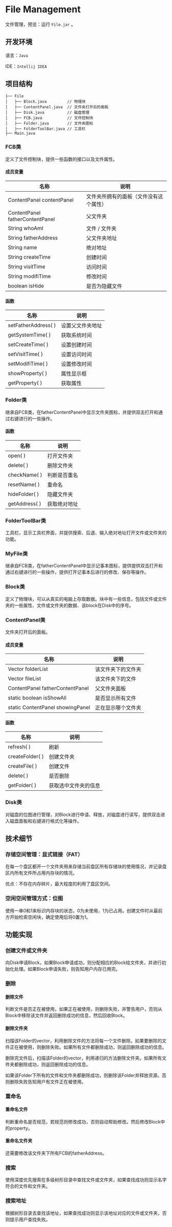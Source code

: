 # File Management

文件管理，预览：运行 `File.jar` 。



## 开发环境

语言：`Java`

IDE：`Intellij IDEA`



## 项目结构

```
├── File                        
│   ├── Block.java         // 物理块
│   ├── ContentPanel.java  // 文件夹打开后的面板
│   ├── Disk.java          // 磁盘管理
│   ├── FCB.java           // 文件控制块
│   ├── Folder.java        // 文件夹图标
│   ├── FolderToolBar.java // 工具栏
├── Main.java
```



### FCB类

定义了文件控制块，提供一些函数的接口以及文件属性。



#### 成员变量

|名称|说明|
|------|------|
|ContentPanel contentPanel|文件夹所拥有的面板（文件没有这个属性）|
|ContentPanel fatherContentPanel|父文件夹|
|String whoAmI|文件 / 文件夹|
|String fatherAddress|父文件夹地址|
|String name|绝对地址|
|String createTime|创建时间|
|String visitTime|访问时间|
|String modifiTime|修改时间|
|boolean isHide|是否为隐藏文件|



#### 函数

|名称|说明|
|------|------|
|setFatherAddress( )|设置父文件夹地址|
|getSystemTime( )|获取系统时间|
|setCreateTime( )|设置创建时间|
|setVisitTime( )|设置访问时间|
|setModifiTime( )|设置修改时间|
|showProperty( )|属性显示框|
|getProperty( )|获取属性|



### Folder类

继承自FCB类，在fatherContentPanel中显示文件夹图标，并提供双击打开和通过右键进行的一些操作。

#### 函数

|名称|说明|
|------|------|
|open( )|打开文件夹|
|delete( )|删除文件夹|
|checkName( )|判断是否重名|
|resetName( )|重命名|
|hideFolder( )|隐藏文件夹|
|getAddress( )|获取绝对地址|



### FolderToolBar类

工具栏，显示工具栏界面，并提供搜索、后退、输入绝对地址打开文件或文件夹的功能。



### MyFile类

继承自FCB类，在fatherContentPanel中显示记事本图标，提供提供双击打开和通过右键进行的一些操作，提供打开记事本后进行的修改、保存等操作。



### Block类

定义了物理块，可以从真实的电脑上存取数据。块中有一些信息，包括文件或文件夹的一些属性、文件或文件夹的数据、该block在Disk中的序号。



### ContentPanel类

文件夹打开后的面板。



#### 成员变量

|名称|说明|
|------|------|
|Vector folderList|该文件夹下的文件夹|
|Vector fileList|该文件夹下的文件|
|ContentPanel fatherContentPanel|父文件夹面板|
|static boolean isShowAll|是否显示所有文件|
|static ContentPanel showingPanel|正在显示哪个文件夹|



#### 函数

|名称|说明|
|------|------|
|refresh( )|刷新|
|createFolder( )|创建文件夹|
|createFile( )|创建文件|
|delete( )|是否删除|
|getFolder( )|获取选中文件夹的信息|



### Disk类

对磁盘的位图进行管理，对Block进行申请、释放，对磁盘进行读写，提供双击进入磁盘面板和右键进行格式化等操作。



## 技术细节

### 存储空间管理：显式链接（FAT）
在每一个盘区都开一个文件夹用来存储当前盘区所有存储块的使用情况，并记录盘区内所有文件所占用内存块的情况。

优点：不存在内存碎片，最大程度的利用了盘区空间。



### 空闲空间管理方式：位图

使用一串0和1来标识内存块的状态，0为未使用，1为已占用。创建文件时从最前方开始检索空闲块，确定使用后将0置为1。



## 功能实现

### 创建文件或文件夹
向Disk申请Block，如果Block申请成功，则分配相应的Block给文件夹，并进行初始化处理。如果Block申请失败，则告知用户内存已用完。



### 删除

#### 删除文件
判断文件是否正在被使用，如果正在被使用，则删除失败，并警告用户，否则从Block中移除该文件并返回删除成功的信息，然后回收Block。

#### 删除文件夹
扫描该Folder的vector，利用删除文件的方法将每一个文件删除。如果要删除的文件正在被使用，则删除失败。如果所有文件都删除成功，则返回删除成功的信息。

删除完文件后，扫描该Folder的vector，利用递归的方法删除文件夹。如果所有文件夹都删除成功，则返回删除成功的信息。

如果该Folder下所有的文件和文件夹都删除成功，则删除该Folder并释放资源。否则删除失败告知用户有文件正在被使用。



### 重命名

#### 重命名文件
判断重命名是否规范，若规范则修改成功，否则自动帮助修改。然后修改Block中的property。

#### 重命名文件夹
还需要修改该文件夹下所有FCB的fatherAddress。



### 搜索

使用深度优先搜索在多级树形目录中查找文件或文件夹，如果查找成功则显示名字符合的文件和文件夹。



### 搜索地址

根据树形目录去查找该地址，如果查找成功则显示该地址对应的文件或文件夹，否则提示用户查找失败。
